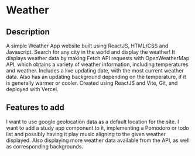# Weather

## Description
A simple Weather App website built using ReactJS, HTML/CSS and Javascript. Search for any city in the world and display the weather! It displays weather data by making Fetch API requests with OpenWeatherMap API, which obtains a variety of weather information, including temperatures and weather. Includes a live updating date, with the most current weather data. Also has an updating background depending on the temperature, if it is generally warmer or cooler. Created using ReactJS and Vite, Git, and deployed with Vercel.

## Features to add
I want to use google geolocation data as a default location for the site. I want to add a study app component to it, implementing a Pomodoro or todo list and possibly having it play music aligning to the given weather displayed. Also displaying more weather data available from the API, as well as corresponding backgrounds.
